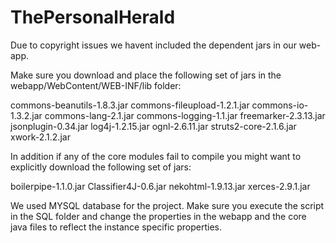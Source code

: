 ThePersonalHerald
=================

Due to copyright issues we havent included the dependent jars in our web-app. 

Make sure you download and place the following set of jars in the webapp/WebContent/WEB-INF/lib folder:

commons-beanutils-1.8.3.jar
commons-fileupload-1.2.1.jar
commons-io-1.3.2.jar
commons-lang-2.1.jar
commons-logging-1.1.jar
freemarker-2.3.13.jar
jsonplugin-0.34.jar
log4j-1.2.15.jar
ognl-2.6.11.jar
struts2-core-2.1.6.jar
xwork-2.1.2.jar


In addition if any of the core modules fail to compile you might want to explicitly download the following set of jars:

boilerpipe-1.1.0.jar
Classifier4J-0.6.jar
nekohtml-1.9.13.jar
xerces-2.9.1.jar

We used MYSQL database for the project. Make sure you execute the script in the SQL folder and change the properties in the webapp
and the core java files to reflect the instance specific properties.
